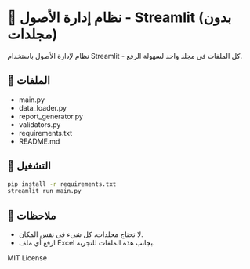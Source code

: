 # 🧾 نظام إدارة الأصول - Streamlit (بدون مجلدات)

نظام لإدارة الأصول باستخدام Streamlit - كل الملفات في مجلد واحد لسهولة الرفع.

## 📂 الملفات

- main.py
- data_loader.py
- report_generator.py
- validators.py
- requirements.txt
- README.md

## 🚀 التشغيل

```bash
pip install -r requirements.txt
streamlit run main.py
```

## 📄 ملاحظات

- لا تحتاج مجلدات، كل شيء في نفس المكان.
- ارفع أي ملف Excel بجانب هذه الملفات للتجربة.

MIT License
